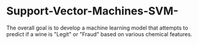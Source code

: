# Support-Vector-Machines-SVM-
The overall goal is to develop a machine learning model that attempts to predict if a wine is "Legit" or "Fraud" based on various chemical features.
